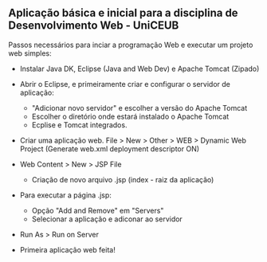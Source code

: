 ## Aplicação básica e inicial para a disciplina de Desenvolvimento Web - UniCEUB

Passos necessários para inciar a programação Web e executar um projeto web simples: 

- Instalar Java DK, Eclipse (Java and Web Dev) e Apache Tomcat (Zipado)

- Abrir o Eclipse, e primeiramente criar e configurar o servidor de aplicação:
	- "Adicionar novo servidor" e escolher a versão do Apache Tomcat
	- Escolher o diretório onde estará instalado o Apache Tomcat
	- Ecplise e Tomcat integrados.

- Criar uma aplicação web. File > New > Other > WEB > Dynamic Web Project
(Generate web.xml deployment descriptor ON)

- Web Content > New > JSP File
	- Criação de novo arquivo .jsp (index - raiz da aplicação)

- Para executar a página .jsp:
	- Opção "Add and Remove" em "Servers"
	- Selecionar a aplicação e adiconar ao servidor

- Run As > Run on Server

- Primeira aplicação web feita!
